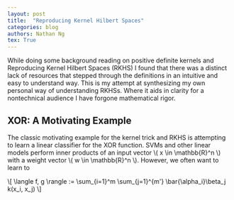 ```yaml
---
layout: post
title:  "Reproducing Kernel Hilbert Spaces"
categories: blog
authors: Nathan Ng
tex: True
---
```


While doing some background reading on positive definite kernels and Reproducing Kernel Hilbert Spaces (RKHS) I found that there was a distinct lack of resources that stepped through the definitions in an intuitive and easy to understand way. 
This is my attempt at synthesizing my own personal way of understanding  RKHSs. 
Where it aids in clarity for a nontechnical audience I have forgone mathematical rigor.

## XOR: A Motivating Example
The classic motivating example for the kernel trick and RKHS is attempting to learn a linear classifier for the XOR function.
SVMs and other linear models perform inner products of an input vector \\( x \in \mathbb{R}^n \\) with a weight vector \\( w \in \mathbb{R}^n \\).
However, we often want to learn to 

\\[ \langle f, g \rangle := \sum_{i=1}^m \sum_{j=1}^{m'} \bar{\alpha_i}\beta_j k(x_i, x_j) \\]
